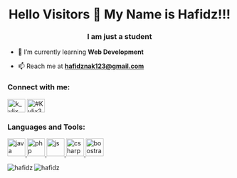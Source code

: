 <h1 align="center">Hello Visitors 👋 My Name is Hafidz!!!</h1>
<h3 align="center">I am just a student</h3>

- 🌱 I’m currently learning **Web Development**

- 📫 Reach me at **hafidznak123@gmail.com**


<h3 align="left">Connect with me:</h3>
<p align="left">
<a href="https://instagram.com/hafidz_hafidz" target="blank"><img align="center" src="https://cdn.jsdelivr.net/npm/simple-icons@3.0.1/icons/instagram.svg" alt="k_ylix" height="30" width="40" /></a>
<a href="https://discord.gg/#Hafidz0001" target="blank"><img align="center" src="https://cdn.jsdelivr.net/npm/simple-icons@3.0.1/icons/discord.svg" alt="#Kylix3272" height="30" width="40" /></a>
</p>

<h3 align="left">Languages and Tools:</h3>
<p align="left"> <a href="https://www.java.com/" target="_blank"> <img src="https://raw.githubusercontent.com/jmnote/z-icons/master/svg/java.svg" alt="java" width="40" height="40"/> </a> <a href="https://https://www.php.net/" target="_blank"> <img src="https://raw.githubusercontent.com/jmnote/z-icons/master/svg/php.svg" alt="php" width="40" height="40"/> </a> <a href="https://www.javascript.com/" target="_blank"> <img src="https://raw.githubusercontent.com/jmnote/z-icons/master/svg/javascript.svg" alt="js" width="40" height="40"/> </a> <a href="https://www.w3schools.com/cs/index.php" target="_blank"> <img src="https://raw.githubusercontent.com/jmnote/z-icons/master/svg/csharp.svg" alt="csharp" width="40" height="40"/> </a> <a href="https://getbootstrap.com/" target="_blank"> <img src="https://raw.githubusercontent.com/jmnote/z-icons/master/svg/bootstrap.svg" alt="boostrap" width="40" height="40"/> </a> </p>

<p>
  <img align="left" src="https://github-readme-stats.vercel.app/api/top-langs?username=hafidz0098&show_icons=true&locale=en&layout=compact&margin_bottom=20&theme=dark" alt="hafidz" />
</p>

</p>
  &nbsp;<img align="left" src="https://github-readme-stats.vercel.app/api?username=hafidz0098&show_icons=true&locale=en&theme=dark" alt="hafidz" />
</p>
